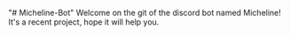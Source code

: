 "# Micheline-Bot" 
Welcome on the git of the discord bot named Micheline!
It's a recent project, hope it will help you.

